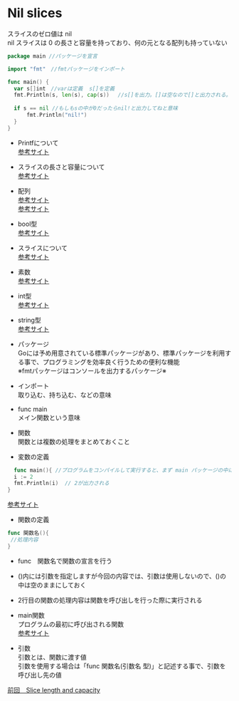 # Nil slices

スライスのゼロ値は nil <br>
nil スライスは 0 の長さと容量を持っており、何の元となる配列も持っていない<br>

```go
package main //パッケージを宣言

import "fmt"　//fmtパッケージをインポート

func main() {
  var s[]int　//varは定義  s[]を定義
  fmt.Println(s, len(s), cap(s))　 //s[]を出力。[]は空なので[]と出力される。len(s),cap(s)を出力。sは何も代入されていないため0
  
  if s == nil //もしもsの中が0だったらnil!と出力してねと意味
      fmt.Println("nil!")
  }
}
```

- Printfについて<br>
<a href="https://golang.keicode.com/basics/go-print-basics.php#2">参考サイト</a><br>

- スライスの長さと容量について<br>
<a href="https://y-hiroyuki.xyz/go/slice/len-cap">参考サイト</a><br>

- 配列<br>
<a href="https://web-camp.io/magazine/archives/62260">参考サイト</a><br>
<a href="https://wa3.i-3-i.info/word11924.html">参考サイト</a><br>


- bool型<br>
<a href="https://golang.keicode.com/basics/go-data-types.php#3">参考サイト</a><br>

- スライスについて<br>
<a href="https://golang.keicode.com/basics/go-slice.php#1">参考サイト</a><br>

- 素数<br>
<a href="https://ja.wikipedia.org/wiki/%E7%B4%A0%E6%95%B0">参考サイト</a><br>

- int型<br>
<a href="https://wa3.i-3-i.info/word14966.html">参考サイト</a><br>

- string型<br>
<a href="https://wa3.i-3-i.info/word14965.html">参考サイト</a><br>

- パッケージ<br>
 Goには予め用意されている標準パッケージがあり、標準パッケージを利用する事で、プログラミングを効率良く行うための便利な機能<br>
 ※fmtパッケージはコンソールを出力するパッケージ※<br>
  
- インポート　<br>
取り込む、持ち込む、などの意味<br>

- func main<br>
 メイン関数という意味<br>
    
- 関数<br>
関数とは複数の処理をまとめておくこと<br>
- 変数の定義
```go
  func main(){ //プログラムをコンパイルして実行すると、まず main パッケージの中にある main()関数が実行される
  i := 2
  fmt.Println(i)  // 2が出力される
}
```
<a href="https://y-hiroyuki.xyz/go/variable/what-is-variable">参考サイト</a>

- 関数の定義
```go
func 関数名(){
 //処理内容
}
```

- func　関数名で関数の宣言を行う<br>
- ()内には引数を指定しますが今回の内容では、引数は使用しないので、()の中は空のままにしておく<br>
- 2行目の関数の処理内容は関数を呼び出しを行った際に実行される<br>

- main関数<br>
プログラムの最初に呼び出される関数<br>
<a href="https://zenn.dev/kubo_programmer/articles/990891ff3a43c5">参考サイト</a>

- 引数<br>
引数とは、関数に渡す値<br>
引数を使用する場合は「func 関数名(引数名 型)」と記述する事で、引数を呼び出し先の値<br>

<a href="https://github.com/morimotoyuuki111/Go3/blob/main/Slice%20length%20and%20capacity.md">前回　Slice length and capacity</a>
